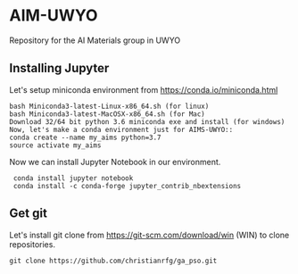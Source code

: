 # AIM-UWYO
Repository for the AI Materials group in UWYO


## Installing Jupyter

Let's setup miniconda environment from https://conda.io/miniconda.html

```
bash Miniconda3-latest-Linux-x86_64.sh (for linux)
bash Miniconda3-latest-MacOSX-x86_64.sh (for Mac)
Download 32/64 bit python 3.6 miniconda exe and install (for windows)
Now, let's make a conda environment just for AIMS-UWYO::
conda create --name my_aims python=3.7
source activate my_aims
```

Now we can install Jupyter Notebook in our environment.

```
 conda install jupyter notebook
 conda install -c conda-forge jupyter_contrib_nbextensions
```

## Get git

Let's install git clone from https://git-scm.com/download/win (WIN) to clone repositories.

```
git clone https://github.com/christianrfg/ga_pso.git
```



